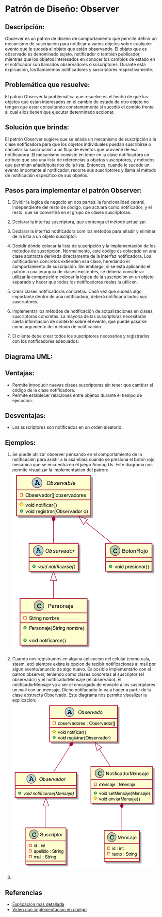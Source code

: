 # Patrón de Diseño: Observer

## Descripción:

Observer es un patrón de diseño de comportamiento que permite definir un mecanismo de suscripción para notificar a varios objetos sobre cualquier evento que le suceda al objeto que están observando. El objeto que es observado es denominado sujeto, notificador o también publicador, mientras que los objetos interesados en conocer los cambios de estado en el notificador son llamados observadores o suscriptores. Durante esta explicación, los llamaremos notificadores y suscriptores respectivamente.

## Problemática que resuelve:

El patrón Observer la problemática que resuelve es el hecho de que los objetos que estan interesados en el cambio de estado de otro objeto no tengan que estar consultando constantemente si sucedió el cambio frente al cual ellos tienen que ejecutar determinado accionar.

## Solución que brinda:

El patrón Observer sugiere que se añada un mecanismo de suscripción a la clase notificadora para que los objetos individuales puedan suscribirse o cancelar su suscripción a un flujo de eventos que proviene de esa notificadora. El mecanismo consiste en tener en la clase notificadora un atributo que sea una lista de referencias a objetos suscriptores, y métodos que permitan añadir/quitarlos de la lista. Entonces, cuando le sucede un evento importante al notificador, recorre sus suscriptores y llama al método de notificación específico de sus objetos.

## Pasos para implementar el patrón Observer:

1. Dividir la logica de negocio en dos partes: la funcionalidad central, independiente del resto de código, que actuará como notificador; y el resto. que se convertirá en el grupo de clases suscriptoras.

2. Declarar la interfaz suscriptora, que contenga el método actualizar.

3. Declarar la interfaz notificadora com los métodos para añadir y eliminar de la lista a un objeto suscriptor.

4. Decidir dónde colocar la lista de suscripción y la implementación de los métodos de suscripción. Normalmente, este código es colocado en una clase abstracta derivada directamente de la interfaz notificadora. Los notificadores concretos extienden esa clase, heredando el comportamiento de suscripción. Sin embargo, si se está aplicando el patrón a una jerarquía de clases existentes, se debería considerar utilizar la composición: colocar la lógica de la suscripción en un objeto separado y hacer que todos los notificadores reales la utilicen.

5. Crear clases notificadoras concretas. Cada vez que suceda algo importante dentro de una notificadora, deberá notificar a todos sus suscriptores.

6. Implementar los métodos de notificación de actualizaciones en clases suscriptoras concretas. La mayoría de las suscriptoras necesitarán cierta información de contexto sobre el evento, que puede pasarse como argumento del método de notificación.

7. El cliente debe crear todos los suscriptores necesarios y registrarlos con los notificadores adecuados.

## Diagrama UML:

## Ventajas:

* Permite introducir nuevas clases suscriptoras sin tener que cambiar el código de la clase notificadora. 
* Permite establecer relaciones entre objetos durante el tiempo de ejecución.

## Desventajas:
* Los suscriptores son notificados en un orden aleatorio.

## Ejemplos:

1. Se puede utilizar observer pensando en el comportamiento de la notificación para asistir a la asamblea cuando se presiona el botón rojo, mecánica que se encuentra en el juego Among Us. Este diagrama nos permite visualizar la implementacion del patron:
![](diagramas/amongUsUML.png)

2. Cuando nos registramos en alguna aplicacion del celular (como uala, steam, etc) siempre existe la opcion de recibir notificaciones al mail por algun evento/anuncio de algo nuevo. Es posible implementarlo con el patron observer, teniendo como clases concretas al suscriptor (el observador) y el notificadorMensaje (el observado). 
El notificadorMensaje va a ser el encargado de enviarle a los suscriptores un mail con un mensaje. Dicho notifacador lo va a hacer a partir de la clase abstracta Observado. Este diagrama nos permite visualizar la explicacion:
![](diagramas/MensajeUML.png)

3. 

## Referencias
- [Explicacion mas detallada](https://refactoring.guru/es/design-patterns/observer)
- [Video con implementacion en codigo](https://www.youtube.com/watch?v=HFkZb1g8faA)